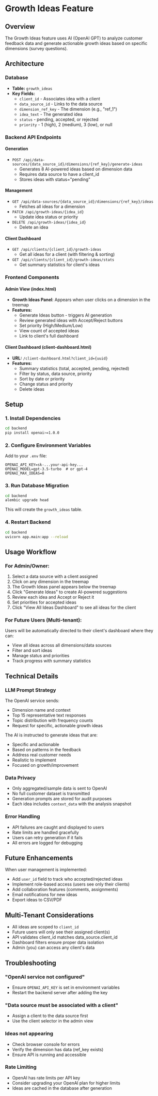 # Growth Ideas Feature

## Overview

The Growth Ideas feature uses AI (OpenAI GPT) to analyze customer feedback data and generate actionable growth ideas based on specific dimensions (survey questions).

## Architecture

### Database

- **Table:** `growth_ideas`
- **Key Fields:**
  - `client_id` - Associates idea with a client
  - `data_source_id` - Links to the data source
  - `dimension_ref_key` - The dimension (e.g., "ref_1")
  - `idea_text` - The generated idea
  - `status` - pending, accepted, or rejected
  - `priority` - 1 (high), 2 (medium), 3 (low), or null

### Backend API Endpoints

#### Generation
- `POST /api/data-sources/{data_source_id}/dimensions/{ref_key}/generate-ideas`
  - Generates 8 AI-powered ideas based on dimension data
  - Requires data source to have a client_id
  - Stores ideas with status="pending"

#### Management
- `GET /api/data-sources/{data_source_id}/dimensions/{ref_key}/ideas`
  - Fetches all ideas for a dimension
- `PATCH /api/growth-ideas/{idea_id}`
  - Update idea status or priority
- `DELETE /api/growth-ideas/{idea_id}`
  - Delete an idea

#### Client Dashboard
- `GET /api/clients/{client_id}/growth-ideas`
  - Get all ideas for a client (with filtering & sorting)
- `GET /api/clients/{client_id}/growth-ideas/stats`
  - Get summary statistics for client's ideas

### Frontend Components

#### Admin View (index.html)
- **Growth Ideas Panel**: Appears when user clicks on a dimension in the treemap
- **Features:**
  - Generate Ideas button - triggers AI generation
  - Review generated ideas with Accept/Reject buttons
  - Set priority (High/Medium/Low)
  - View count of accepted ideas
  - Link to client's full dashboard

#### Client Dashboard (client-dashboard.html)
- **URL:** `/client-dashboard.html?client_id={uuid}`
- **Features:**
  - Summary statistics (total, accepted, pending, rejected)
  - Filter by status, data source, priority
  - Sort by date or priority
  - Change status and priority
  - Delete ideas

## Setup

### 1. Install Dependencies

```bash
cd backend
pip install openai>=1.0.0
```

### 2. Configure Environment Variables

Add to your `.env` file:

```
OPENAI_API_KEY=sk-...your-api-key...
OPENAI_MODEL=gpt-3.5-turbo  # or gpt-4
OPENAI_MAX_IDEAS=8
```

### 3. Run Database Migration

```bash
cd backend
alembic upgrade head
```

This will create the `growth_ideas` table.

### 4. Restart Backend

```bash
cd backend
uvicorn app.main:app --reload
```

## Usage Workflow

### For Admin/Owner:

1. Select a data source with a client assigned
2. Click on any dimension in the treemap
3. The Growth Ideas panel appears below the treemap
4. Click "Generate Ideas" to create AI-powered suggestions
5. Review each idea and Accept or Reject it
6. Set priorities for accepted ideas
7. Click "View All Ideas Dashboard" to see all ideas for the client

### For Future Users (Multi-tenant):

Users will be automatically directed to their client's dashboard where they can:
- View all ideas across all dimensions/data sources
- Filter and sort ideas
- Manage status and priorities
- Track progress with summary statistics

## Technical Details

### LLM Prompt Strategy

The OpenAI service sends:
- Dimension name and context
- Top 15 representative text responses
- Topic distribution with frequency counts
- Request for specific, actionable growth ideas

The AI is instructed to generate ideas that are:
- Specific and actionable
- Based on patterns in the feedback
- Address real customer needs
- Realistic to implement
- Focused on growth/improvement

### Data Privacy

- Only aggregated/sample data is sent to OpenAI
- No full customer dataset is transmitted
- Generation prompts are stored for audit purposes
- Each idea includes `context_data` with the analysis snapshot

### Error Handling

- API failures are caught and displayed to users
- Rate limits are handled gracefully
- Users can retry generation if it fails
- All errors are logged for debugging

## Future Enhancements

When user management is implemented:
- Add `user_id` field to track who accepted/rejected ideas
- Implement role-based access (users see only their clients)
- Add collaboration features (comments, assignments)
- Email notifications for new ideas
- Export ideas to CSV/PDF

## Multi-Tenant Considerations

- All ideas are scoped to `client_id`
- Future users will only see their assigned client(s)
- API validates client_id matches data_source.client_id
- Dashboard filters ensure proper data isolation
- Admin (you) can access any client's data

## Troubleshooting

### "OpenAI service not configured"
- Ensure `OPENAI_API_KEY` is set in environment variables
- Restart the backend server after adding the key

### "Data source must be associated with a client"
- Assign a client to the data source first
- Use the client selector in the admin view

### Ideas not appearing
- Check browser console for errors
- Verify the dimension has data (ref_key exists)
- Ensure API is running and accessible

### Rate Limiting
- OpenAI has rate limits per API key
- Consider upgrading your OpenAI plan for higher limits
- Ideas are cached in the database after generation

